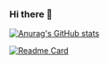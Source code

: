 ### Hi there 👋

[![Anurag's GitHub stats](https://github-readme-stats.vercel.app/api?username=Seokhwan-Kwon&count_private=true&theme=merko)](https://github.com/anuraghazra/github-readme-stats)

<!-- 
개별항목 숨기기 :  &hide=stars,commits,prs,issues,contribs
테마 : dark, radical, merko, gruvbox, tokyonight, onedark, cobalt, synthwave, highcontrast, dracula
-->


[![Readme Card](https://github-readme-stats.vercel.app/api/pin/?username=Seokhwan-Kwon&repo=Problem_Solving)](https://github.com/anuraghazra/github-readme-stats)


<!--
**Seokhwan-Kwon/Seokhwan-Kwon** is a ✨ _special_ ✨ repository because its `README.md` (this file) appears on your GitHub profile.

Here are some ideas to get you started:

- 🔭 I’m currently working on ...
- 🌱 I’m currently learning ...
- 👯 I’m looking to collaborate on ...
- 🤔 I’m looking for help with ...
- 💬 Ask me about ...
- 📫 How to reach me: ...
- 😄 Pronouns: ...
- ⚡ Fun fact: ...
-->
